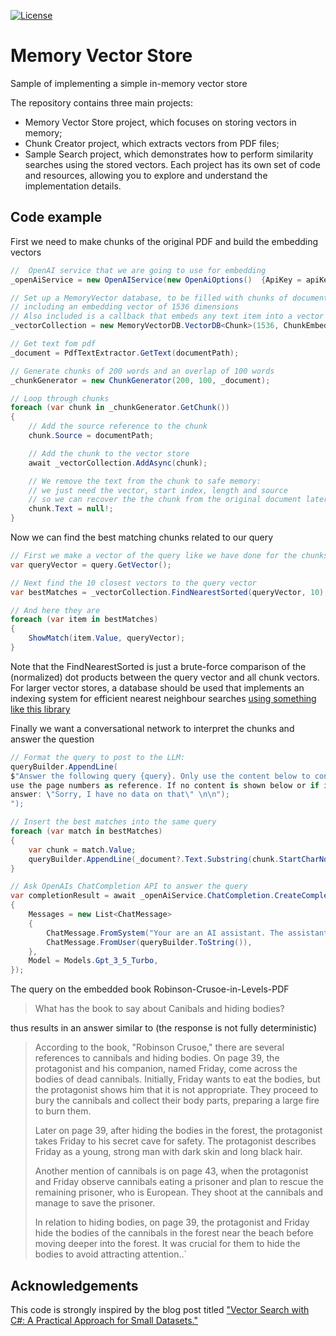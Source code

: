 [![License](https://img.shields.io/badge/license-MIT-blue.svg)](LICENSE)

# Memory Vector Store
Sample of implementing a simple in-memory vector store

The repository contains three main projects: 
- Memory Vector Store project, which focuses on storing vectors in memory;
- Chunk Creator project, which extracts vectors from PDF files;
- Sample Search project, which demonstrates how to perform similarity searches using the stored vectors. Each project has its own set of code and resources, allowing you to explore and understand the implementation details.

## Code example

First we need to make chunks of the original PDF and build the embedding vectors

```cs
//  OpenAI service that we are going to use for embedding   
_openAiService = new OpenAIService(new OpenAiOptions()  {ApiKey = apiKey });

// Set up a MemoryVector database, to be filled with chunks of documents
// including an embedding vector of 1536 dimensions
// Also included is a callback that embeds any text item into a vector
_vectorCollection = new MemoryVectorDB.VectorDB<Chunk>(1536, ChunkEmbedingAsync);

// Get text fom pdf 
_document = PdfTextExtractor.GetText(documentPath);

// Generate chunks of 200 words and an overlap of 100 words 
_chunkGenerator = new ChunkGenerator(200, 100, _document);

// Loop through chunks
foreach (var chunk in _chunkGenerator.GetChunk())
{
    // Add the source reference to the chunk
    chunk.Source = documentPath;

    // Add the chunk to the vector store
    await _vectorCollection.AddAsync(chunk);

    // We remove the text from the chunk to safe memory: 
    // we just need the vector, start index, length and source
    // so we can recover the the chunk from the original document later
    chunk.Text = null!;
}
```

Now we can find the best matching chunks related to our query

```cs
// First we make a vector of the query like we have done for the chunks of the documents
var queryVector = query.GetVector();

// Next find the 10 closest vectors to the query vector
var bestMatches = _vectorCollection.FindNearestSorted(queryVector, 10);

// And here they are
foreach (var item in bestMatches)
{
    ShowMatch(item.Value, queryVector);                    
} 
```
Note that the FindNearestSorted is just a brute-force comparison of the (normalized) dot products between the query vector and all chunk vectors. For larger vector stores,  a database should be used that implements an indexing system for efficient nearest neighbour searches  [using something like this library](https://github.com/curiosity-ai/hnsw-sharp)

Finally we want a conversational network to interpret the chunks and answer the question

```cs
// Format the query to post to the LLM:
queryBuilder.AppendLine(
$"Answer the following query {query}. Only use the content below to construct the answer, 
use the page numbers as reference. If no content is shown below or if it is not applicable,
answer: \"Sorry, I have no data on that\" \n\n");
");

// Insert the best matches into the same query
foreach (var match in bestMatches)
{
    var chunk = match.Value;
    queryBuilder.AppendLine(_document?.Text.Substring(chunk.StartCharNo, chunk.CharLength)+"\n" ?? "");
}

// Ask OpenAIs ChatCompletion API to answer the query
var completionResult = await _openAiService.ChatCompletion.CreateCompletion(new ChatCompletionCreateRequest
{
    Messages = new List<ChatMessage>
    {
        ChatMessage.FromSystem("Your are an AI assistant. The assistant is helpful, factual and friendly."), 
        ChatMessage.FromUser(queryBuilder.ToString()),
    },
    Model = Models.Gpt_3_5_Turbo,
});
```

The query on the embedded book Robinson-Crusoe-in-Levels-PDF 

>What has the book to say about Canibals and hiding bodies?

thus results in an answer similar to (the response is not fully deterministic)

>According to the book, "Robinson Crusoe," there are several references to cannibals and hiding bodies. On page 39, the protagonist and his companion, named Friday, come across the bodies of dead cannibals.
>Initially, Friday wants to eat the bodies, but the protagonist shows him that it is not appropriate. They proceed to bury the cannibals and collect their body parts, preparing a large fire to burn them.
>
>Later on page 39, after hiding the bodies in the forest, the protagonist takes Friday to his secret cave for safety. The protagonist describes Friday as a young, strong man with dark skin and long black hair.
>
>Another mention of cannibals is on page 43, when the protagonist and Friday observe cannibals eating a prisoner and plan to rescue the remaining prisoner, who is European. They shoot at the cannibals and manage to save the prisoner.
>
>In relation to hiding bodies, on page 39, the protagonist and Friday hide the bodies of the cannibals in the forest near the beach before moving deeper into the forest. It was crucial for them to hide the bodies to avoid attracting attention..`

## Acknowledgements

 This code is strongly inspired by the blog post titled ["Vector Search with C#: A Practical Approach for Small Datasets."](https://crispycode.net/vector-search-with-c-a-practical-approach-for-small-datasets/) 
